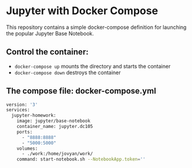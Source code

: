 # Jupyter with Docker Compose

This repository contains a simple docker-compose definition for launching the popular Jupyter Base Notebook.

## Control the container:

* ```docker-compose up``` mounts the directory and starts the container
* ```docker-compose down``` destroys the container

## The compose file: docker-compose.yml

```bash
version: '3'
services:
  jupyter-homework:
    image: jupyter/base-notebook
    container_name: jupyter.dc105
    ports:
      - "8888:8888"
      - "5000:5000"
    volumes:
      - ./work:/home/jovyan/work/
    command: start-notebook.sh --NotebookApp.token=''
```